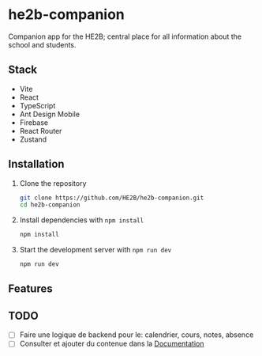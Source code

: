 # he2b-companion

Companion app for the HE2B; central place for all information about the school and students.

## Stack

- Vite
- React
- TypeScript
- Ant Design Mobile
- Firebase
- React Router
- Zustand

## Installation

1. Clone the repository

   ```bash
   git clone https://github.com/HE2B/he2b-companion.git
   cd he2b-companion
   ```

2. Install dependencies with `npm install`

   ```bash
   npm install
   ```

3. Start the development server with `npm run dev`

   ```bash
   npm run dev
   ```

## Features

## TODO

- [ ] Faire une logique de backend pour le: calendrier, cours, notes, absence
- [ ] Consulter et ajouter du contenue dans la [Documentation](https://docs.google.com/document/d/1fdJyM9-bRSv7d53SU1ya3Upqi7zF6maDvJMat-Wk2vg/edit?usp=sharing)
